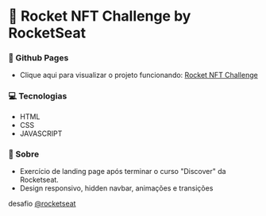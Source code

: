 # 💜 Rocket NFT Challenge by RocketSeat

### :rocket: Github Pages

- Clique aqui para visualizar o projeto funcionando: [Rocket NFT Challenge](https://gusbordoni.github.io/rocket-nft/)

### :computer: Tecnologias

<p align="justify">

- HTML
- CSS
- JAVASCRIPT

</p>

### :page_facing_up: Sobre

<p align="justify">

-  Exercício de landing page após terminar o curso "Discover" da Rocketseat.
-  Design responsivo, hidden navbar, animações e transições

</p>

 desafio [@rocketseat](https://www.rocketseat.com.br/)
